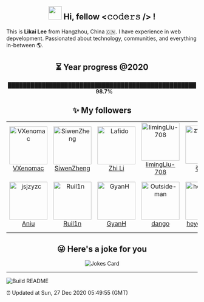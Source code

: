 <h2 align="center"><strong><img src="https://media.giphy.com/media/hvRJCLFzcasrR4ia7z/giphy.gif" width="35px"> Hi, fellow <𝚌𝚘𝚍𝚎𝚛𝚜 /> !</strong></h2>
<p>
  This is <strong>Likai Lee</strong> from Hangzhou, China 🇨🇳. I have experience in web depvelopment.  Passionated about technology, communities, and everything in-between 🌎.
</p>

<h2 align="center"><strong>⏳ Year progress @<!--START_SECTION:cur-year-->2020<!--END_SECTION:cur-year--></strong></h2>
<p align="center">
    <!--START_SECTION:year-progress-bar-->██████████████████████████████████████████████████<!--END_SECTION:year-progress-bar-->
    &nbsp;&nbsp;
    <b><!--START_SECTION:year-progress-percent-->98.7<!--END_SECTION:year-progress-percent-->%</b>
</p>

<h2 align="center"><strong>✨ My followers</strong></h2>
<!--START_SECTION:top-followers-->
<table>
<tr>
    <td align="center">
      <a href="https://github.com/VXenomac">
        <img src="https://avatars1.githubusercontent.com/u/21958044?v=4" width="100px;" alt="VXenomac"/>
      </a>
      <br />
      <a href="https://github.com/VXenomac">VXenomac</a>
    </td>    <td align="center">
      <a href="https://github.com/SiwenZheng">
        <img src="https://avatars0.githubusercontent.com/u/16337571?v=4" width="100px;" alt="SiwenZheng"/>
      </a>
      <br />
      <a href="https://github.com/SiwenZheng">SiwenZheng</a>
    </td>    <td align="center">
      <a href="https://github.com/Lafido">
        <img src="https://avatars2.githubusercontent.com/u/2927304?v=4" width="100px;" alt="Lafido"/>
      </a>
      <br />
      <a href="https://github.com/Lafido">Zhi Li</a>
    </td>    <td align="center">
      <a href="https://github.com/limingLiu-708">
        <img src="https://avatars1.githubusercontent.com/u/49385193?v=4" width="100px;" alt="limingLiu-708"/>
      </a>
      <br />
      <a href="https://github.com/limingLiu-708">limingLiu-708</a>
    </td>    <td align="center">
      <a href="https://github.com/ztygalaxy">
        <img src="https://avatars2.githubusercontent.com/u/35124692?v=4" width="100px;" alt="ztygalaxy"/>
      </a>
      <br />
      <a href="https://github.com/ztygalaxy">张天宇</a>
    </td>    <td align="center">
      <a href="https://github.com/MC01DA">
        <img src="https://avatars1.githubusercontent.com/u/30335051?v=4" width="100px;" alt="MC01DA"/>
      </a>
      <br />
      <a href="https://github.com/MC01DA">Jerffelly</a>
    </td>    <td align="center">
      <a href="https://github.com/MQQM">
        <img src="https://avatars3.githubusercontent.com/u/34396349?v=4" width="100px;" alt="MQQM"/>
      </a>
      <br />
      <a href="https://github.com/MQQM">Tianhao Zhang</a>
    </td></tr>
<tr>
    <td align="center">
      <a href="https://github.com/jsjzyzc">
        <img src="https://avatars3.githubusercontent.com/u/32808240?v=4" width="100px;" alt="jsjzyzc"/>
      </a>
      <br />
      <a href="https://github.com/jsjzyzc">Aniu</a>
    </td>    <td align="center">
      <a href="https://github.com/Ruil1n">
        <img src="https://avatars1.githubusercontent.com/u/29536370?v=4" width="100px;" alt="Ruil1n"/>
      </a>
      <br />
      <a href="https://github.com/Ruil1n">Ruil1n</a>
    </td>    <td align="center">
      <a href="https://github.com/GyanH">
        <img src="https://avatars0.githubusercontent.com/u/34931039?v=4" width="100px;" alt="GyanH"/>
      </a>
      <br />
      <a href="https://github.com/GyanH">GyanH</a>
    </td>    <td align="center">
      <a href="https://github.com/Outside-man">
        <img src="https://avatars1.githubusercontent.com/u/19770588?v=4" width="100px;" alt="Outside-man"/>
      </a>
      <br />
      <a href="https://github.com/Outside-man">dango</a>
    </td>    <td align="center">
      <a href="https://github.com/heyongpeng">
        <img src="https://avatars0.githubusercontent.com/u/26265667?v=4" width="100px;" alt="heyongpeng"/>
      </a>
      <br />
      <a href="https://github.com/heyongpeng">heyongpeng</a>
    </td>    <td align="center">
      <a href="https://github.com/colla2me">
        <img src="https://avatars2.githubusercontent.com/u/26298112?v=4" width="100px;" alt="colla2me"/>
      </a>
      <br />
      <a href="https://github.com/colla2me">Harimoto Satoshi</a>
    </td></tr>
</table>
<!--END_SECTION:top-followers-->
<h2 align="center"><strong>😜 Here's a joke for you</strong></h2>
<p align="center">
  <img src="https://readme-jokes.vercel.app/api?theme=vue" alt="Jokes Card" />
</p>

---

<a href="https://github.com/LikaiLee"><img src="https://github.com/LikaiLee/LikaiLee/workflows/Build%20README/badge.svg" alt="Build README" align="left" /></a><br />
<p align="left">⏰ Updated at <!--START_SECTION:update-time-->Sun, 27 Dec 2020 05:49:55 (GMT)<!--END_SECTION:update-time--></p>
